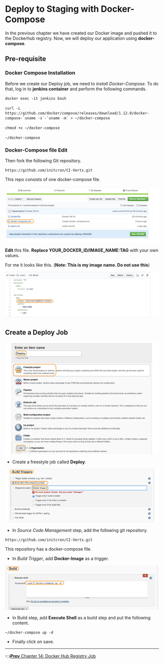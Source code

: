 # Deploy to Staging with Docker-Compose

In the previous chapter we have created our Docker image and pushed it to the Dockerhub registry.
Now, we will deploy our application using **docker-compose**.

## Pre-requisite

### Docker Compose Installation

Before we create our Deploy job, we need to *install Docker-Compose*. To do that, log in to **jenkins container** and perform the following commands.

```
docker exec -it jenkins bash

curl -L https://github.com/docker/compose/releases/download/1.12.0/docker-compose-`uname -s`-`uname -m` > ~/docker-compose

chmod +x ~/docker-compose

~/docker-compose
```

### Docker-Compose file Edit

Then fork the following Git repository.

```
https://github.com/initcron/CI-Vertx.git
```

This repo consists of one docker-compose file.

![compose](images/docker-compose/compose.jpg)

**Edit** this file. **Replace YOUR_DOCKER_ID/IMAGE_NAME:TAG** with your own values.

For me it looks like this. (**Note: This is my image name. Do not use this**)

![image](images/docker-compose/image.jpg)


## Create a Deploy Job

![job](images/docker-compose/job.jpg)

* Create a freestyle job called **Deploy**.

![trigger](images/docker-compose/trigger.jpg)

* In *Source Code Management* step, add the following git repository.

```
https://github.com/initcron/CI-Vertx.git
```

This repository has a docker-compose file.

* In *Build Trigger*, add **Docker-Image** as a trigger.

![build](images/docker-compose/build.jpg)

* In Build step, add **Execute Shell** as a build step and put the following content.

```
~/docker-compose up -d
```

* Finally click on save.

----
:point_left:[**Prev** Chapter 14: Docker Hub Registry Job](https://github.com/schoolofdevops/learn-jenkins/blob/master/Continuous-Delivery/chapters/130_create_docker_image.md)

